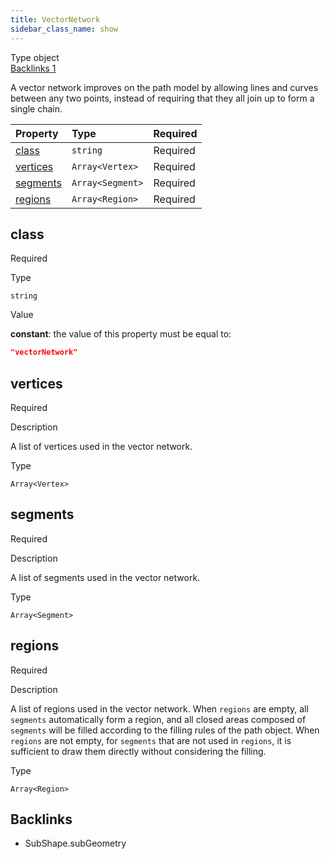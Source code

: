 ```yaml
---
title: VectorNetwork
sidebar_class_name: show
---
```


<div className="section-badges">

<div className="badge type">
        <span className="label">Type</span>
        <span className="value">object</span>
      </div>

<a href="#backlinks" className="badge backlinks">
          <span className="label">Backlinks</span>
          <span className="value">1</span>
        </a>

</div>

A vector network improves on the path model by allowing lines and curves between any two points, instead of requiring that they all join up to form a single chain.

<div className="property-preview">

<div className="property-table">

| Property              | Type                                                                              | Required                                            |
| :-------------------- | :-------------------------------------------------------------------------------- | :-------------------------------------------------- |
| [class](#class)       | `string`                                                                          | <span className="property-required">Required</span> |
| [vertices](#vertices) | <code>Array&lt;<Link to="/specs/vectorgraphics/vertex">Vertex</Link>&gt;</code>   | <span className="property-required">Required</span> |
| [segments](#segments) | <code>Array&lt;<Link to="/specs/vectorgraphics/segment">Segment</Link>&gt;</code> | <span className="property-required">Required</span> |
| [regions](#regions)   | <code>Array&lt;<Link to="/specs/vectorgraphics/region">Region</Link>&gt;</code>   | <span className="property-required">Required</span> |

</div>

</div>

<div className="property">

<div className="property-heading">

## class

<span className="property-required">Required</span>

</div>

<div className="property-item">

Type

`string`

</div>

<div className="property-item">

Value

<div className="value-description">

**constant**: the value of this property must be equal to:

```json
"vectorNetwork"
```

</div>

</div>

</div>

<div className="property">

<div className="property-heading">

## vertices

<span className="property-required">Required</span>

</div>

<div className="property-item">

Description

A list of vertices used in the vector network.

</div>

<div className="property-item">

Type

<code>Array&lt;<Link to="/specs/vectorgraphics/vertex">Vertex</Link>&gt;</code>

</div>

</div>

<div className="property">

<div className="property-heading">

## segments

<span className="property-required">Required</span>

</div>

<div className="property-item">

Description

A list of segments used in the vector network.

</div>

<div className="property-item">

Type

<code>Array&lt;<Link to="/specs/vectorgraphics/segment">Segment</Link>&gt;</code>

</div>

</div>

<div className="property">

<div className="property-heading">

## regions

<span className="property-required">Required</span>

</div>

<div className="property-item">

Description

A list of regions used in the vector network.
When `regions` are empty, all `segments` automatically form a region, and all closed areas composed of `segments` will be filled according to the filling rules of the path object.
When `regions` are not empty, for `segments` that are not used in `regions`, it is sufficient to draw them directly without considering the filling.

</div>

<div className="property-item">

Type

<code>Array&lt;<Link to="/specs/vectorgraphics/region">Region</Link>&gt;</code>

</div>

</div>

<div id="backlinks" className="section-backlinks">

<div className="backlinks-title"><h2>Backlinks</h2></div>

<ul className="backlinks-list">

<li className="backlink">
      <Link to='/specs/vectorgraphics/sub-shape#subgeometry'>SubShape.subGeometry</Link>
      </li>

</ul>

</div>
